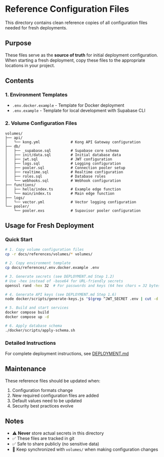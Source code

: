 # Reference Configuration Files

This directory contains clean reference copies of all configuration files needed for fresh deployments.

## Purpose

These files serve as the **source of truth** for initial deployment configuration. When starting a fresh deployment, copy these files to the appropriate locations in your project.

## Contents

### 1. Environment Templates

- `.env.docker.example` - Template for Docker deployment
- `.env.example` - Template for local development with Supabase CLI

### 2. Volume Configuration Files

```
volumes/
├── api/
│   └── kong.yml              # Kong API Gateway configuration
├── db/
│   ├── _supabase.sql         # Supabase core schema
│   ├── init/data.sql         # Initial database data
│   ├── jwt.sql               # JWT configuration
│   ├── logs.sql              # Logging configuration
│   ├── pooler.sql            # Connection pooler setup
│   ├── realtime.sql          # Realtime configuration
│   ├── roles.sql             # Database roles
│   └── webhooks.sql          # Webhook configuration
├── functions/
│   ├── hello/index.ts        # Example edge function
│   └── main/index.ts         # Main edge function
├── logs/
│   └── vector.yml            # Vector logging configuration
└── pooler/
    └── pooler.exs            # Supavisor pooler configuration
```

## Usage for Fresh Deployment

### Quick Start

```bash
# 1. Copy volume configuration files
cp -r docs/references/volumes/* volumes/

# 2. Copy environment template
cp docs/references/.env.docker.example .env

# 3. Generate secrets (see DEPLOYMENT.md Step 1.2)
# Use -hex instead of -base64 for URL-friendly secrets
openssl rand -hex 32  # For passwords and keys (64 hex chars = 32 bytes)

# 4. Generate API keys (see DEPLOYMENT.md Step 1.6)
node docker/scripts/generate-keys.js "$(grep ^JWT_SECRET .env | cut -d '=' -f2)"

# 5. Build and start services
docker compose build
docker compose up -d

# 6. Apply database schema
./docker/scripts/apply-schema.sh
```

### Detailed Instructions

For complete deployment instructions, see [DEPLOYMENT.md](../DEPLOYMENT.md)

## Maintenance

These reference files should be updated when:

1. Configuration formats change
2. New required configuration files are added
3. Default values need to be updated
4. Security best practices evolve

## Notes

- ⚠️ **Never** store actual secrets in this directory
- ✅ These files are tracked in git
- ✅ Safe to share publicly (no sensitive data)
- 🔄 Keep synchronized with `volumes/` when making configuration changes
